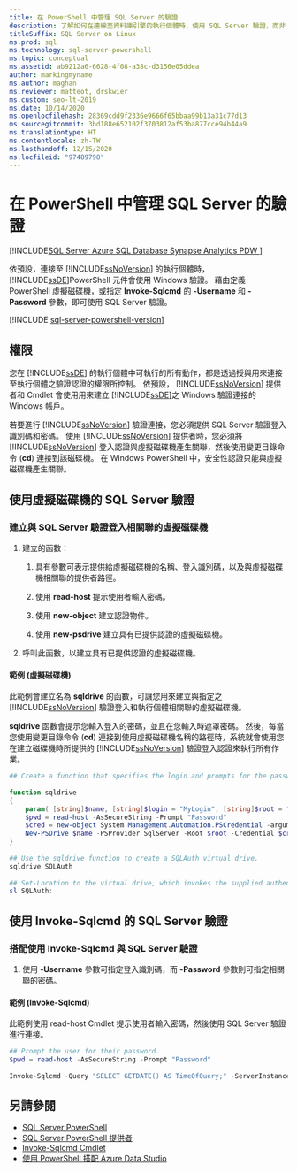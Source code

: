 ```yaml
---
title: 在 PowerShell 中管理 SQL Server 的驗證
description: 了解如何在連線至資料庫引擎的執行個體時，使用 SQL Server 驗證，而非 Windows 驗證 (預設值)。
titleSuffix: SQL Server on Linux
ms.prod: sql
ms.technology: sql-server-powershell
ms.topic: conceptual
ms.assetid: ab9212a6-6628-4f08-a38c-d3156e05ddea
author: markingmyname
ms.author: maghan
ms.reviewer: matteot, drskwier
ms.custom: seo-lt-2019
ms.date: 10/14/2020
ms.openlocfilehash: 28369cdd9f2336e9666f65bbaa99b13a31c77d13
ms.sourcegitcommit: 3bd188e652102f3703812af53ba877cce94b44a9
ms.translationtype: HT
ms.contentlocale: zh-TW
ms.lasthandoff: 12/15/2020
ms.locfileid: "97489798"
---
```

# <a name="manage-authentication-to-sql-server-in-powershell"></a>在 PowerShell 中管理 SQL Server 的驗證

[!INCLUDE[SQL Server Azure SQL Database Synapse Analytics PDW ](../includes/applies-to-version/sql-asdb-asdbmi-asa-pdw.md)]

依預設，連接至 [!INCLUDE[ssNoVersion](../includes/ssnoversion-md.md)] 的執行個體時， [!INCLUDE[ssDE](../includes/ssde-md.md)]PowerShell 元件會使用 Windows 驗證。 藉由定義 PowerShell 虛擬磁碟機，或指定 **Invoke-Sqlcmd** 的 **-Username** 和 **-Password** 參數，即可使用 SQL Server 驗證。

[!INCLUDE [sql-server-powershell-version](../includes/sql-server-powershell-version.md)]

## <a name="permissions"></a>權限

您在 [!INCLUDE[ssDE](../includes/ssde-md.md)] 的執行個體中可執行的所有動作，都是透過授與用來連接至執行個體之驗證認證的權限所控制。 依預設， [!INCLUDE[ssNoVersion](../includes/ssnoversion-md.md)] 提供者和 Cmdlet 會使用用來建立 [!INCLUDE[ssDE](../includes/ssde-md.md)]之 Windows 驗證連接的 Windows 帳戶。  

若要進行 [!INCLUDE[ssNoVersion](../includes/ssnoversion-md.md)] 驗證連接，您必須提供 SQL Server 驗證登入識別碼和密碼。 使用 [!INCLUDE[ssNoVersion](../includes/ssnoversion-md.md)] 提供者時，您必須將 [!INCLUDE[ssNoVersion](../includes/ssnoversion-md.md)] 登入認證與虛擬磁碟機產生關聯，然後使用變更目錄命令 (**cd**) 連接到該磁碟機。 在 Windows PowerShell 中，安全性認證只能與虛擬磁碟機產生關聯。  

## <a name="sql-server-authentication-using-a-virtual-drive"></a>使用虛擬磁碟機的 SQL Server 驗證

### <a name="to-create-a-virtual-drive-associated-with-a-sql-server-authentication-login"></a>建立與 SQL Server 驗證登入相關聯的虛擬磁碟機

1. 建立的函數：

    1. 具有參數可表示提供給虛擬磁碟機的名稱、登入識別碼，以及與虛擬磁碟機相關聯的提供者路徑。

    2. 使用 **read-host** 提示使用者輸入密碼。  

    3. 使用 **new-object** 建立認證物件。  

    4. 使用 **new-psdrive** 建立具有已提供認證的虛擬磁碟機。  

2. 呼叫此函數，以建立具有已提供認證的虛擬磁碟機。  

#### <a name="example-virtual-drive"></a>範例 (虛擬磁碟機)

此範例會建立名為 **sqldrive** 的函數，可讓您用來建立與指定之 [!INCLUDE[ssNoVersion](../includes/ssnoversion-md.md)] 驗證登入和執行個體相關聯的虛擬磁碟機。  
  
 **sqldrive** 函數會提示您輸入登入的密碼，並且在您輸入時遮罩密碼。 然後，每當您使用變更目錄命令 (**cd**) 連接到使用虛擬磁碟機名稱的路徑時，系統就會使用您在建立磁碟機時所提供的 [!INCLUDE[ssNoVersion](../includes/ssnoversion-md.md)] 驗證登入認證來執行所有作業。  
  
```powershell
## Create a function that specifies the login and prompts for the password.  
  
function sqldrive  
{  
    param( [string]$name, [string]$login = "MyLogin", [string]$root = "SQLSERVER:\SQL\MyComputer\MyInstance" )  
    $pwd = read-host -AsSecureString -Prompt "Password"  
    $cred = new-object System.Management.Automation.PSCredential -argumentlist $login,$pwd  
    New-PSDrive $name -PSProvider SqlServer -Root $root -Credential $cred -Scope 1  
}  
  
## Use the sqldrive function to create a SQLAuth virtual drive.  
sqldrive SQLAuth
  
## Set-Location to the virtual drive, which invokes the supplied authentication credentials.  
sl SQLAuth:
```

## <a name="sql-server-authentication-using-invoke-sqlcmd"></a>使用 Invoke-Sqlcmd 的 SQL Server 驗證

### <a name="to-use-invoke-sqlcmd-with-sql-server-authentication"></a>搭配使用 Invoke-Sqlcmd 與 SQL Server 驗證

1. 使用 **-Username** 參數可指定登入識別碼，而 **-Password** 參數則可指定相關聯的密碼。  

#### <a name="example-invoke-sqlcmd"></a>範例 (Invoke-Sqlcmd)

此範例使用 read-host Cmdlet 提示使用者輸入密碼，然後使用 SQL Server 驗證進行連接。  

```powershell
## Prompt the user for their password.  
$pwd = read-host -AsSecureString -Prompt "Password"  
  
Invoke-Sqlcmd -Query "SELECT GETDATE() AS TimeOfQuery;" -ServerInstance "MyComputer\MyInstance" -Username "MyLogin" -Password $pwd  
```

## <a name="see-also"></a>另請參閱

- [SQL Server PowerShell](sql-server-powershell.md)
- [SQL Server PowerShell 提供者](sql-server-powershell-provider.md)
- [Invoke-Sqlcmd Cmdlet](/powershell/module/sqlserver/invoke-sqlcmd)
- [使用 PowerShell 搭配 Azure Data Studio](../azure-data-studio/extensions/powershell-extension.md)
